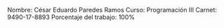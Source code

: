 Nombre: César Eduardo Paredes Ramos Curso: Programación III Carnet: 9490-17-8893 Porcentaje del trabajo: 100%
